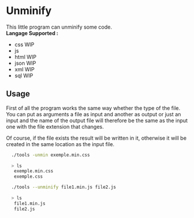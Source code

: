 # Unminify
This little program can unminify some code.</br>
**Langage Supported :**</br>
- css WIP
- js
- html WIP
- json WIP
- xml WIP
- sql WIP

## Usage

First of all the program works the same way whether the type of the file.</br>
You can put as arguments a file as input and another as output or just an input and the name of
the output file will therefore be the same as the input one with the file extension that changes.</br>


Of course, if the file exists the result will be written in it, otherwise it will be created in the same location as the input file.

```bash
  ./tools -unmin exemple.min.css
  
  > ls
   exemple.min.css
   exemple.css
```

```bash
  ./tools --unminify file1.min.js file2.js
  
  > ls
   file1.min.js
   file2.js
```

